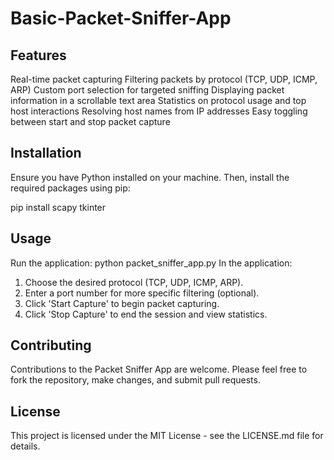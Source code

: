 # Basic-Packet-Sniffer-App

## Features
Real-time packet capturing
Filtering packets by protocol (TCP, UDP, ICMP, ARP)
Custom port selection for targeted sniffing
Displaying packet information in a scrollable text area
Statistics on protocol usage and top host interactions
Resolving host names from IP addresses
Easy toggling between start and stop packet capture
## Installation
Ensure you have Python installed on your machine. Then, install the required packages using pip:

pip install scapy tkinter
## Usage
Run the application:
python packet_sniffer_app.py
In the application:

1. Choose the desired protocol (TCP, UDP, ICMP, ARP).
2. Enter a port number for more specific filtering (optional).
3. Click 'Start Capture' to begin packet capturing.
4. Click 'Stop Capture' to end the session and view statistics.
## Contributing
Contributions to the Packet Sniffer App are welcome. Please feel free to fork the repository, make changes, and submit pull requests.

## License
This project is licensed under the MIT License - see the LICENSE.md file for details.
